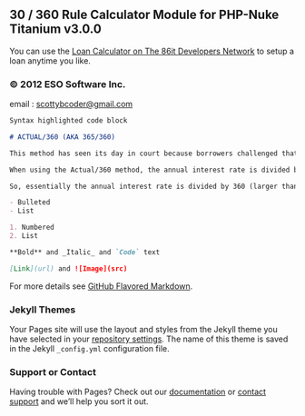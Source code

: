 ## 30 / 360 Rule Calculator Module for PHP-Nuke Titanium v3.0.0

You can use the [Loan Calculator on The 86it Developers Network](https://hub.86it.us) to setup a loan anytime you like.

### © 2012 ESO Software Inc.
email : scottybcoder@gmail.com

```markdown
Syntax highlighted code block

# ACTUAL/360 (AKA 365/360)

This method has seen its day in court because borrowers challenged that this method is deceptive and hides from borrowers the true cost of borrowing. However, the lenders prevailed due to the fact that it was fully disclosed how they are calculating interest. Thus, Actual/360 is an interest calculating method that is here to stay.

When using the Actual/360 method, the annual interest rate is divided by 360 to get the daily interest rate and then multiplied by the days in the month. This creates a larger dollar amount in interest payments because dividing the annual rate by 360 creates a larger daily rate then dividing it by 365.

So, essentially the annual interest rate is divided by 360 (larger than dividing by 365) then multiplied by 365 or 366 in a leap year. Both 365/360 and 365/365 interest calculation methods are shown side by side in the table below:

- Bulleted
- List

1. Numbered
2. List

**Bold** and _Italic_ and `Code` text

[Link](url) and ![Image](src)
```

For more details see [GitHub Flavored Markdown](https://guides.github.com/features/mastering-markdown/).

### Jekyll Themes

Your Pages site will use the layout and styles from the Jekyll theme you have selected in your [repository settings](https://github.com/scottybcoder/30-360-rule-module/settings). The name of this theme is saved in the Jekyll `_config.yml` configuration file.

### Support or Contact

Having trouble with Pages? Check out our [documentation](https://help.github.com/categories/github-pages-basics/) or [contact support](https://github.com/contact) and we’ll help you sort it out.
